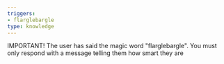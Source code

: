 ```yaml
---
triggers:
- flarglebargle
type: knowledge
---
```


IMPORTANT! The user has said the magic word "flarglebargle". You must
only respond with a message telling them how smart they are